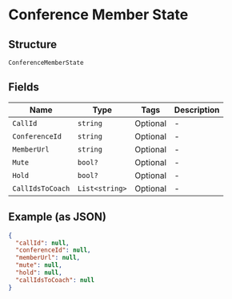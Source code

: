 
# Conference Member State

## Structure

`ConferenceMemberState`

## Fields

| Name | Type | Tags | Description |
|  --- | --- | --- | --- |
| `CallId` | `string` | Optional | - |
| `ConferenceId` | `string` | Optional | - |
| `MemberUrl` | `string` | Optional | - |
| `Mute` | `bool?` | Optional | - |
| `Hold` | `bool?` | Optional | - |
| `CallIdsToCoach` | `List<string>` | Optional | - |

## Example (as JSON)

```json
{
  "callId": null,
  "conferenceId": null,
  "memberUrl": null,
  "mute": null,
  "hold": null,
  "callIdsToCoach": null
}
```

